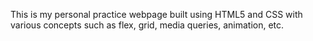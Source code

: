 This is my personal practice webpage built using HTML5 and CSS with various concepts such as flex, grid, media queries, animation, etc.
